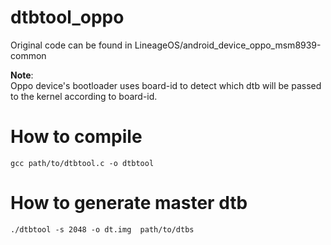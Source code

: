 # dtbtool_oppo

Original code can be found in LineageOS/android_device_oppo_msm8939-common

<b>Note</b>: <br> 
Oppo device's bootloader uses board-id to detect which dtb will be passed to the kernel according to board-id.

# How to compile 

`gcc path/to/dtbtool.c -o dtbtool`

# How to generate master dtb 

`./dtbtool -s 2048 -o dt.img  path/to/dtbs`

